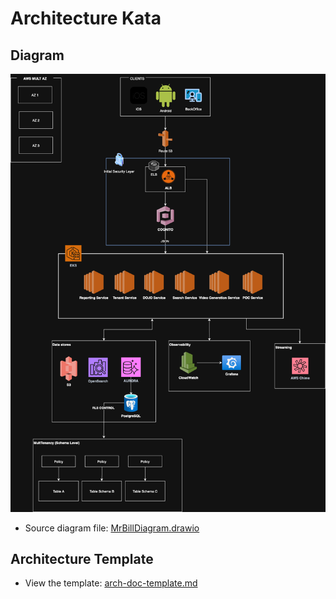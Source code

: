 # Architecture Kata

## Diagram

![Mr. Bill Architecture Diagram](./MrBillDiagram.drawio.png)

- Source diagram file: [MrBillDiagram.drawio](./MrBillDiagram.drawio)

## Architecture Template
- View the template: [arch-doc-template.md](./arch-doc-template.md)
